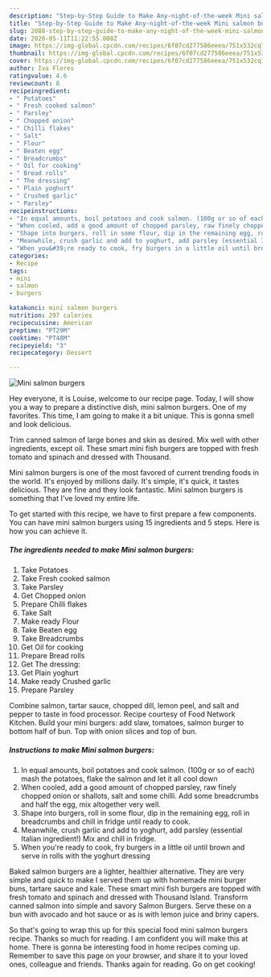 ```yaml
---
description: "Step-by-Step Guide to Make Any-night-of-the-week Mini salmon burgers"
title: "Step-by-Step Guide to Make Any-night-of-the-week Mini salmon burgers"
slug: 2088-step-by-step-guide-to-make-any-night-of-the-week-mini-salmon-burgers
date: 2020-05-11T11:22:55.008Z
image: https://img-global.cpcdn.com/recipes/6f07cd277586eeea/751x532cq70/mini-salmon-burgers-recipe-main-photo.jpg
thumbnail: https://img-global.cpcdn.com/recipes/6f07cd277586eeea/751x532cq70/mini-salmon-burgers-recipe-main-photo.jpg
cover: https://img-global.cpcdn.com/recipes/6f07cd277586eeea/751x532cq70/mini-salmon-burgers-recipe-main-photo.jpg
author: Iva Flores
ratingvalue: 4.6
reviewcount: 8
recipeingredient:
- " Potatoes"
- " Fresh cooked salmon"
- " Parsley"
- " Chopped onion"
- " Chilli flakes"
- " Salt"
- " Flour"
- " Beaten egg"
- " Breadcrumbs"
- " Oil for cooking"
- " Bread rolls"
- " The dressing"
- " Plain yoghurt"
- " Crushed garlic"
- " Parsley"
recipeinstructions:
- "In equal amounts, boil potatoes and cook salmon. (100g or so of each) mash the potatoes, flake the salmon and let it all cool down"
- "When cooled, add a good amount of chopped parsley, raw finely chopped onion or shallots, salt and some chilli. Add some breadcrumbs and half the egg, mix altogether very well."
- "Shape into burgers, roll in some flour, dip in the remaining egg, roll in breadcrumbs and chill in fridge until ready to cook."
- "Meanwhile, crush garlic and add to yoghurt, add parsley (essential Italian ingredient!) Mix and chill in fridge."
- "When you&#39;re ready to cook, fry burgers in a little oil until brown and serve in rolls with the yoghurt dressing"
categories:
- Recipe
tags:
- mini
- salmon
- burgers

katakunci: mini salmon burgers 
nutrition: 297 calories
recipecuisine: American
preptime: "PT29M"
cooktime: "PT48M"
recipeyield: "3"
recipecategory: Dessert

---
```



![Mini salmon burgers](https://img-global.cpcdn.com/recipes/6f07cd277586eeea/751x532cq70/mini-salmon-burgers-recipe-main-photo.jpg)

Hey everyone, it is Louise, welcome to our recipe page. Today, I will show you a way to prepare a distinctive dish, mini salmon burgers. One of my favorites. This time, I am going to make it a bit unique. This is gonna smell and look delicious.

Trim canned salmon of large bones and skin as desired. Mix well with other ingredients, except oil. These smart mini fish burgers are topped with fresh tomato and spinach and dressed with Thousand.

Mini salmon burgers is one of the most favored of current trending foods in the world. It's enjoyed by millions daily. It's simple, it's quick, it tastes delicious. They are fine and they look fantastic. Mini salmon burgers is something that I've loved my entire life.


To get started with this recipe, we have to first prepare a few components. You can have mini salmon burgers using 15 ingredients and 5 steps. Here is how you can achieve it.

<!--inarticleads1-->

##### The ingredients needed to make Mini salmon burgers:

1. Take  Potatoes
1. Take  Fresh cooked salmon
1. Take  Parsley
1. Get  Chopped onion
1. Prepare  Chilli flakes
1. Take  Salt
1. Make ready  Flour
1. Take  Beaten egg
1. Take  Breadcrumbs
1. Get  Oil for cooking
1. Prepare  Bread rolls
1. Get  The dressing:
1. Get  Plain yoghurt
1. Make ready  Crushed garlic
1. Prepare  Parsley


Combine salmon, tartar sauce, chopped dill, lemon peel, and salt and pepper to taste in food processor. Recipe courtesy of Food Network Kitchen. Build your mini burgers: add slaw, tomatoes, salmon burger to bottom half of bun. Top with onion slices and top of bun. 

<!--inarticleads2-->

##### Instructions to make Mini salmon burgers:

1. In equal amounts, boil potatoes and cook salmon. (100g or so of each) mash the potatoes, flake the salmon and let it all cool down
1. When cooled, add a good amount of chopped parsley, raw finely chopped onion or shallots, salt and some chilli. Add some breadcrumbs and half the egg, mix altogether very well.
1. Shape into burgers, roll in some flour, dip in the remaining egg, roll in breadcrumbs and chill in fridge until ready to cook.
1. Meanwhile, crush garlic and add to yoghurt, add parsley (essential Italian ingredient!) Mix and chill in fridge.
1. When you&#39;re ready to cook, fry burgers in a little oil until brown and serve in rolls with the yoghurt dressing


Baked salmon burgers are a lighter, healthier alternative. They are very simple and quick to make I served them up with homemade mini burger buns, tartare sauce and kale. These smart mini fish burgers are topped with fresh tomato and spinach and dressed with Thousand Island. Transform canned salmon into simple and savory Salmon Burgers. Serve these on a bun with avocado and hot sauce or as is with lemon juice and briny capers. 

So that's going to wrap this up for this special food mini salmon burgers recipe. Thanks so much for reading. I am confident you will make this at home. There is gonna be interesting food in home recipes coming up. Remember to save this page on your browser, and share it to your loved ones, colleague and friends. Thanks again for reading. Go on get cooking!
